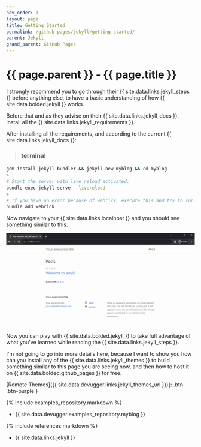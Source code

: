 ```yaml
---
nav_order: 1
layout: page
title: Getting Started
permalink: /github-pages/jekyll/getting-started/
parent: Jekyll
grand_parent: GitHub Pages
---
```


# {{ page.parent }} - {{ page.title }}

I strongly recommend you to go through their {{ site.data.links.jekyll_steps }} before anything else, to have a basic understanding of how {{ site.data.bolded.jekyll }} works.

Before that and as they advise on their {{ site.data.links.jekyll_docs }}, install all the  {{ site.data.links.jekyll_requirements }}.

After installing all the requirements, and according to the current {{ site.data.links.jekyll_docs }}:

> ### **terminal**
```bash
gem install jekyll bundler && jekyll new myblog && cd myblog
>
# Start the server with live reload activated.
bundle exec jekyll serve --livereload
>
# If you have an error because of webrick, execute this and try to run the server again.
bundle add webrick
```

Now navigate to your {{ site.data.links.localhost }} and you should see something similar to this.

![](/assets/images/jekyll/jekyll-live-01.png)

Now you can play with {{ site.data.bolded.jekyll }} to take full advantage of what you've learned while reading the {{ site.data.links.jekyll_steps }}.

I'm not going to go into more details here, because I want to show you how can you install any of the {{ site.data.links.jekyll_themes }} to build something similar to this page you are seeing now, and then how to host it on {{ site.data.bolded.github_pages }} for free.

[Remote Themes]({{ site.data.devugger.links.jekyll_themes_url }}){: .btn .btn-purple }

{% include examples_repository.markdown %}
- {{ site.data.devugger.examples_repository.myblog }}

{% include references.markdown %}

- {{ site.data.links.jekyll }}